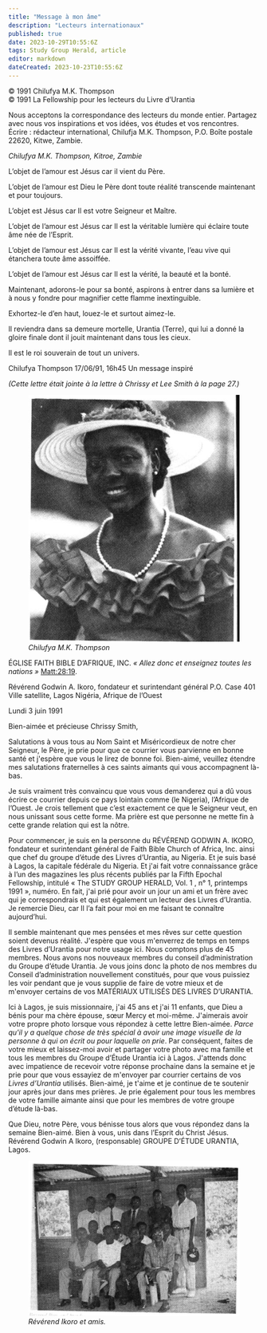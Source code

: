 ```yaml
---
title: "Message à mon âme"
description: "Lecteurs internationaux"
published: true
date: 2023-10-29T10:55:6Z
tags: Study Group Herald, article
editor: markdown
dateCreated: 2023-10-23T10:55:6Z
---
```


<p class="v-card v-sheet theme--light grey lighten-3 px-2">© 1991 Chilufya M.K. Thompson<br>© 1991 La Fellowship pour les lecteurs du Livre d’Urantia</p>


Nous acceptons la correspondance des lecteurs du monde entier. Partagez avec nous vos inspirations et vos idées, vos études et vos rencontres. Écrire : rédacteur international, Chilufja M.K. Thompson, P.O. Boîte postale 22620, Kitwe, Zambie.

_Chilufya M.K. Thompson, Kitroe, Zambie_

L’objet de l’amour est Jésus car il vient du Père.

L’objet de l’amour est Dieu le Père dont toute réalité transcende maintenant et pour toujours.

L’objet est Jésus car Il est votre Seigneur et Maître.

L’objet de l’amour est Jésus car Il est la véritable lumière qui éclaire toute âme née de l’Esprit.

L’objet de l’amour est Jésus car Il est la vérité vivante, l’eau vive qui étanchera toute âme assoiffée.

L’objet de l’amour est Jésus car Il est la vérité, la beauté et la bonté.

Maintenant, adorons-le pour sa bonté, aspirons à entrer dans sa lumière et à nous y fondre pour magnifier cette flamme inextinguible.

Exhortez-le d’en haut, louez-le et surtout aimez-le.

Il reviendra dans sa demeure mortelle, Urantia (Terre), qui lui a donné la gloire finale dont il jouit maintenant dans tous les cieux.

Il est le roi souverain de tout un univers.

Chilufya Thompson
17/06/91, 16h45
Un message inspiré

_(Cette lettre était jointe à la lettre à Chrissy et Lee Smith à la page 27.)_

<figure id="Figure_1" class="image urantiapedia">
<img src="/image/article/Study_Group_Herald/Chilufya.jpg">
<figcaption><em>Chilufya M.K. Thompson</em></figcaption>
</figure>

ÉGLISE FAITH BIBLE D’AFRIQUE, INC. 
_« Allez donc et enseignez toutes les nations »_ [Matt:28:19](/fr/Bible/Matthew/28#v19).

Révérend Godwin A. Ikoro, fondateur et surintendant général 
P.O. Case 401
Ville satellite, Lagos
Nigéria, Afrique de l’Ouest

Lundi 3 juin 1991

Bien-aimée et précieuse Chrissy Smith,

Salutations à vous tous au Nom Saint et Miséricordieux de notre cher Seigneur, le Père, je prie pour que ce courrier vous parvienne en bonne santé et j'espère que vous le lirez de bonne foi. Bien-aimé, veuillez étendre mes salutations fraternelles à ces saints aimants qui vous accompagnent là-bas.

Je suis vraiment très convaincu que vous vous demanderez qui a dû vous écrire ce courrier depuis ce pays lointain comme (le Nigeria), l’Afrique de l’Ouest. Je crois tellement que c’est exactement ce que le Seigneur veut, en nous unissant sous cette forme. Ma prière est que personne ne mette fin à cette grande relation qui est la nôtre.

Pour commencer, je suis en la personne du RÉVÉREND GODWIN A. IKORO, fondateur et surintendant général de Faith Bible Church of Africa, Inc. ainsi que chef du groupe d’étude des Livres d’Urantia, au Nigeria. Et je suis basé à Lagos, la capitale fédérale du Nigeria. Et j'ai fait votre connaissance grâce à l’un des magazines les plus récents publiés par la Fifth Epochal Fellowship, intitulé « The STUDY GROUP HERALD, Vol. 1 , n° 1, printemps 1991 », numéro. En fait, j'ai prié pour avoir un jour un ami et un frère avec qui je correspondrais et qui est également un lecteur des Livres d’Urantia. Je remercie Dieu, car Il l’a fait pour moi en me faisant te connaître aujourd’hui.

Il semble maintenant que mes pensées et mes rêves sur cette question soient devenus réalité. J'espère que vous m'enverrez de temps en temps des Livres d’Urantia pour notre usage ici. Nous comptons plus de 45 membres. Nous avons nos nouveaux membres du conseil d’administration du Groupe d’étude Urantia. Je vous joins donc la photo de nos membres du Conseil d’administration nouvellement constitués, pour que vous puissiez les voir pendant que je vous supplie de faire de votre mieux et de m'envoyer certains de vos MATÉRIAUX UTILISÉS DES LIVRES D’URANTIA.

Ici à Lagos, je suis missionnaire, j'ai 45 ans et j'ai 11 enfants, que Dieu a bénis pour ma chère épouse, sœur Mercy et moi-même. J'aimerais avoir votre propre photo lorsque vous répondez à cette lettre Bien-aimée. _Parce qu'il y a quelque chose de très spécial à avoir une image visuelle de la personne à qui on écrit ou pour laquelle on prie_. Par conséquent, faites de votre mieux et laissez-moi avoir et partager votre photo avec ma famille et tous les membres du Groupe d’Étude Urantia ici à Lagos. J'attends donc avec impatience de recevoir votre réponse prochaine dans la semaine et je prie pour que vous essayiez de m'envoyer par courrier certains de vos _Livres d’Urantia_ utilisés. Bien-aimé, je t'aime et je continue de te soutenir jour après jour dans mes prières. Je prie également pour tous les membres de votre famille aimante ainsi que pour les membres de votre groupe d’étude là-bas.

Que Dieu, notre Père, vous bénisse tous alors que vous répondez dans la semaine Bien-aimé. Bien à vous, unis dans l’Esprit du Christ Jésus. Révérend Godwin A Ikoro, (responsable) GROUPE D’ÉTUDE URANTIA, Lagos.

<figure id="Figure_2" class="image urantiapedia">
<img src="/image/article/Study_Group_Herald/Lagos.jpg">
<figcaption><em>Révérend Ikoro et amis.</em></figcaption>
</figure>

